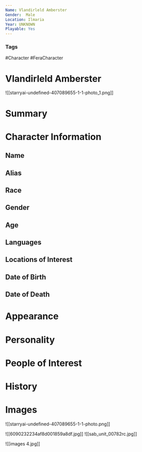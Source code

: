 ```yaml
---
Name: Vlandirleld Amberster
Gender:  Male
Location: Ilmaria
Year: UNKNOWN
Playable: Yes
---
```


### Tags
#Character #FeraCharacter 

# Vlandirleld Amberster
![[starryai-undefined-407089655-1-1-photo_1.png]]

# Summary


# Character Information

## Name

## Alias

## Race

## Gender

## Age

## Languages

## Locations of Interest

## Date of Birth

## Date of Death

# Appearance

# Personality

# People of Interest

# History

# Images
![[starryai-undefined-407089655-1-1-photo.png]]


![[6090232234af8d001859a8df.jpg]]
![[sab_unit_00782rc.jpg]]

![[images 4.jpg]]